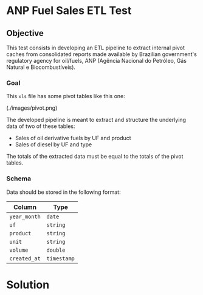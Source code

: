 # ANP Fuel Sales ETL Test

## Objective

This test consists in developing an ETL pipeline to extract internal pivot caches from consolidated reports made available by Brazilian government's regulatory agency for oil/fuels, ANP (Agência Nacional do Petróleo, Gás Natural e Biocombustíveis).
### Goal

This `xls` file has some pivot tables like this one:

(./images/pivot.png)

The developed pipeline is meant to extract and structure the underlying data of two of these tables:
- Sales of oil derivative fuels by UF and product
- Sales of diesel by UF and type

The totals of the extracted data must be equal to the totals of the pivot tables.

### Schema

Data should be stored in the following format:

| Column       | Type        |
| ------------ | ----------- |
| `year_month` | `date`      |
| `uf`         | `string`    |
| `product`    | `string`    |
| `unit`       | `string`    |
| `volume`     | `double`    |
| `created_at` | `timestamp` |

# Solution
